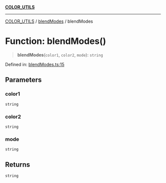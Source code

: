 [**COLOR_UTILS**](../../README.md)

***

[COLOR_UTILS](../../README.md) / [blendModes](../README.md) / blendModes

# Function: blendModes()

> **blendModes**(`color1`, `color2`, `mode`): `string`

Defined in: [blendModes.ts:15](https://github.com/dailker/everyutil/blob/26e2bb73429918cf0d08899e9efd90b82a42c92e/src/color/blendModes.ts#L15)

## Parameters

### color1

`string`

### color2

`string`

### mode

`string`

## Returns

`string`
